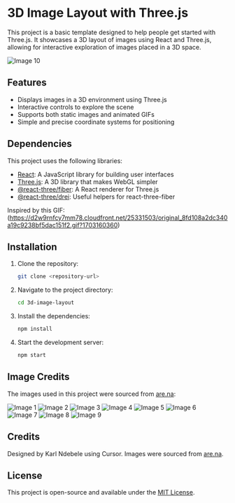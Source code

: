 # 3D Image Layout with Three.js

This project is a basic template designed to help people get started with Three.js. It showcases a 3D layout of images using React and Three.js, allowing for interactive exploration of images placed in a 3D space.

![Image 10](https://d2w9rnfcy7mm78.cloudfront.net/35042926/original_cb32293a4381e0f365057a1c92d0812c.gif?1741307461)

## Features

- Displays images in a 3D environment using Three.js
- Interactive controls to explore the scene
- Supports both static images and animated GIFs
- Simple and precise coordinate systems for positioning

## Dependencies

This project uses the following libraries:

- [React](https://reactjs.org/): A JavaScript library for building user interfaces
- [Three.js](https://threejs.org/): A 3D library that makes WebGL simpler
- [@react-three/fiber](https://github.com/pmndrs/react-three-fiber): A React renderer for Three.js
- [@react-three/drei](https://github.com/pmndrs/drei): Useful helpers for react-three-fiber

Inspired by this GIF: (https://d2w9rnfcy7mm78.cloudfront.net/25331503/original_8fd108a2dc340a19c9238bf5dac151f2.gif?1703160360)

## Installation

1. Clone the repository:
   ```bash
   git clone <repository-url>
   ```
2. Navigate to the project directory:
   ```bash
   cd 3d-image-layout
   ```
3. Install the dependencies:
   ```bash
   npm install
   ```
4. Start the development server:
   ```bash
   npm start
   ```

## Image Credits

The images used in this project were sourced from [are.na](https://www.are.na):

![Image 1](https://d2w9rnfcy7mm78.cloudfront.net/3894388/original_1e9e4ee58447dd9add36c08b6e4b2dd2.gif?1553011688)
![Image 2](https://images.are.na/eyJidWNrZXQiOiJhcmVuYV9pbWFnZXMiLCJrZXkiOiIyNTMzMTU2MC9vcmlnaW5hbF8yOWEyNGJlNGYzMTBiM2JmZTEyNjE3MGU1OGUzNmRlZi5wbmciLCJlZGl0cyI6eyJyZXNpemUiOnsid2lkdGgiOjMwMCwiaGVpZ2h0IjozMDAsImZpdCI6Imluc2lkZSIsIndpdGhvdXRFbmxhcmdlbWVudCI6dHJ1ZX0sIndlYnAiOnsicXVhbGl0eSI6NzV9LCJmbGF0dGVuIjp7ImJhY2tncm91bmQiOnsiciI6MjAzLCJnIjoyMDMsImIiOjIwM319LCJqcGVnIjp7InF1YWxpdHkiOjc1fSwicm90YXRlIjpudWxsfX0=)
![Image 3](https://images.are.na/eyJidWNrZXQiOiJhcmVuYV9pbWFnZXMiLCJrZXkiOiI3NzE0NDE5L29yaWdpbmFsX2JiMTNhNmEwOThlMWI0ZGQyMDIwMDYxOC00LTFkMnpyaDQuanBnIiwiZWRpdHMiOnsicmVzaXplIjp7IndpZHRoIjozMDAsImhlaWdodCI6MzAwLCJmaXQiOiJpbnNpZGUiLCJ3aXRob3V0RW5sYXJnZW1lbnQiOnRydWV9LCJ3ZWJwIjp7InF1YWxpdHkiOjc1fSwiZmxhdHRlbiI6eyJiYWNrZ3JvdW5kIjp7InIiOjIwMywiZyI6MjAzLCJiIjoyMDN9fSwianBlZyI6eyJxdWFsaXR5Ijo3NX0sInJvdGF0ZSI6bnVsbH19)
![Image 4](https://images.are.na/eyJidWNrZXQiOiJhcmVuYV9pbWFnZXMiLCJrZXkiOiIzNTAzNTIxOS9vcmlnaW5hbF9jYzI5ZTAxMDE1MWVmNzZkMDI2N2JkODRlNGNiZDZiOC5qcGciLCJlZGl0cyI6eyJyZXNpemUiOnsid2lkdGgiOjMwMCwiaGVpZ2h0IjozMDAsImZpdCI6Imluc2lkZSIsIndpdGhvdXRFbmxhcmdlbWVudCI6dHJ1ZX0sIndlYnAiOnsicXVhbGl0eSI6NzV9LCJmbGF0dGVuIjp7ImJhY2tncm91bmQiOnsiciI6MjAzLCJnIjoyMDMsImIiOjIwM319LCJqcGVnIjp7InF1YWxpdHkiOjc1fSwicm90YXRlIjpudWxsfX0=)
![Image 5](https://images.are.na/eyJidWNrZXQiOiJhcmVuYV9pbWFnZXMiLCJrZXkiOiIzNTAyMzY5MC9vcmlnaW5hbF9hZTBjNmE1NjU1MWYzMWI0YTI2MjcwMzJiY2ViYzBiOC5qcGciLCJlZGl0cyI6eyJyZXNpemUiOnsid2lkdGgiOjMwMCwiaGVpZ2h0IjozMDAsImZpdCI6Imluc2lkZSIsIndpdGhvdXRFbmxhcmdlbWVudCI6dHJ1ZX0sIndlYnAiOnsicXVhbGl0eSI6NzV9LCJmbGF0dGVuIjp7ImJhY2tncm91bmQiOnsiciI6MjAzLCJnIjoyMDMsImIiOjIwM319LCJqcGVnIjp7InF1YWxpdHkiOjc1fSwicm90YXRlIjpudWxsfX0=)
![Image 6](https://d2w9rnfcy7mm78.cloudfront.net/34702321/original_065555d22addd36aa9eecbd9d621c5a7.gif?1740113172)
![Image 7](https://images.are.na/eyJidWNrZXQiOiJhcmVuYV9pbWFnZXMiLCJrZXkiOiIzNDcwMjI5Mi9vcmlnaW5hbF8zNjU0ZjA5NzZhNTFhZjhiODNhMzQ5NTgwMjJlMjdkMi5qcGciLCJlZGl0cyI6eyJyZXNpemUiOnsid2lkdGgiOjMwMCwiaGVpZ2h0IjozMDAsImZpdCI6Imluc2lkZSIsIndpdGhvdXRFbmxhcmdlbWVudCI6dHJ1ZX0sIndlYnAiOnsicXVhbGl0eSI6NzV9LCJmbGF0dGVuIjp7ImJhY2tncm91bmQiOnsiciI6MjAzLCJnIjoyMDMsImIiOjIwM319LCJqcGVnIjp7InF1YWxpdHkiOjc1fSwicm90YXRlIjpudWxsfX0=)
![Image 8](https://images.are.na/eyJidWNrZXQiOiJhcmVuYV9pbWFnZXMiLCJrZXkiOiIzNDcwMjE3Ni9vcmlnaW5hbF9mOGJhYWYwYTZlMDI3NWI5YjFiNzM0MTJjYWMxYTcwOS5qcGciLCJlZGl0cyI6eyJyZXNpemUiOnsid2lkdGgiOjMwMCwiaGVpZ2h0IjozMDAsImZpdCI6Imluc2lkZSIsIndpdGhvdXRFbmxhcmdlbWVudCI6dHJ1ZX0sIndlYnAiOnsicXVhbGl0eSI6NzV9LCJmbGF0dGVuIjp7ImJhY2tncm91bmQiOnsiciI6MjAzLCJnIjoyMDMsImIiOjIwM319LCJqcGVnIjp7InF1YWxpdHkiOjc1fSwicm90YXRlIjpudWxsfX0=)
![Image 9](https://d2w9rnfcy7mm78.cloudfront.net/34702184/original_dc6fcb41eecc6bf457e7e388f47aac3f.gif?1740112610)

## Credits

Designed by Karl Ndebele using Cursor. Images were sourced from [are.na](https://www.are.na).

## License

This project is open-source and available under the [MIT License](LICENSE).
